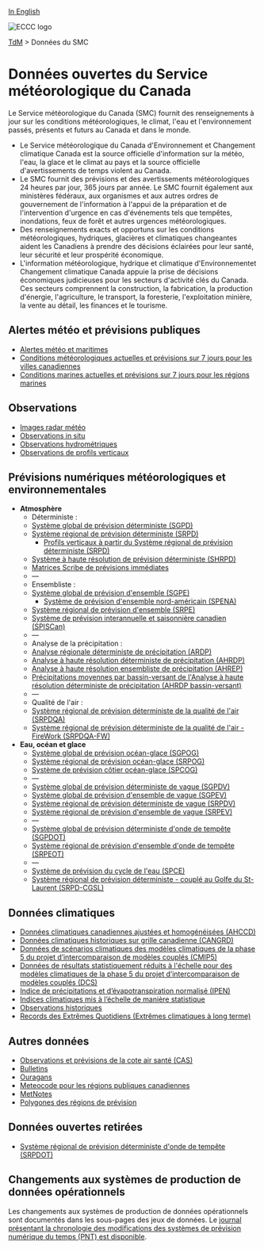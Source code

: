 [In English](readme_en.md)

![ECCC logo](../img_eccc-logo.png)

[TdM](../readme_fr.md) > Données du SMC


# Données ouvertes du Service météorologique du Canada 

Le Service météorologique du Canada (SMC) fournit des renseignements à jour sur les conditions météorologiques, le climat, l'eau et l'environnement passés, présents et futurs au Canada et dans le monde.

* Le Service météorologique du Canada d'Environnement et Changement climatique  Canada est la source officielle d'information sur la météo, l'eau, la glace et le climat au pays et la source officielle d'avertissements de temps violent au Canada.
* Le SMC fournit des prévisions et des avertissements météorologiques 24 heures par jour, 365 jours par année. Le SMC fournit également aux ministères fédéraux, aux organismes et aux autres ordres de gouvernement de l'information à l'appui de la préparation et de l'intervention d'urgence en cas d'événements tels que tempêtes, inondations, feux de forêt et autres urgences météorologiques.
* Des renseignements exacts et opportuns sur les conditions météorologiques, hydriques, glacières et climatiques changeantes aident les Canadiens à prendre des décisions éclairées pour leur santé, leur sécurité et leur prospérité économique.
* L'information météorologique, hydrique et climatique d'Environnementet Changement climatique Canada appuie la prise de décisions économiques judicieuses pour les secteurs d'activité clés du Canada. Ces secteurs comprennent la construction, la fabrication, la production d'énergie, l'agriculture, le transport, la foresterie, l'exploitation minière, la vente au détail, les finances et le tourisme.

## Alertes météo et prévisions publiques

* [Alertes météo et maritimes](alerts/readme_alerts_fr.md)
* [Conditions météorologiques actuelles et prévisions sur 7 jours pour les villes canadiennes](citypage-weather/readme_citypageweather_fr.md)
* [Conditions marines actuelles et prévisions sur 7 jours pour les régions marines](marine-weather/readme_marine-weather_fr.md)

## Observations 

* [Images radar météo](obs_radar/readme_radar_fr.md)
* [Observations in situ](obs_station/readme_obs_insitu_fr.md)
* [Observations hydrométriques](obs_hydrometric/readme_hydrometric_fr.md)
* [Observations de profils verticaux](vertical-profiles/readme_vertical-profiles-obs_fr.md)

## Prévisions numériques météorologiques et environnementales

* **Atmosphère**
    * Déterministe :
    * [Système global de prévision déterministe (SGPD)](nwp_gdps/readme_gdps_fr.md)
    * [Système régional de prévision déterministe (SRPD)](nwp_rdps/readme_rdps_fr.md)
        * [Profils verticaux à partir du Système régional de prévision déterministe (SRPD)](vertical-profiles/readme_vertical-profiles-nwp_fr.md)
    * [Système à haute résolution de prévision déterministe (SHRPD)](nwp_hrdps/readme_hrdps_fr.md)
    * [Matrices Scribe de prévisions immédiates](nwp_nowcasting/readme_nowcasting_fr.md)
    * —
    * Ensembliste :
    * [Système global de prévision d'ensemble (SGPE)](nwp_geps/readme_geps_fr.md)
        * [Système de prévision d'ensemble nord-américain (SPENA)](nwp_naefs/readme_naefs_fr.md)
    * [Système régional de prévision d'ensemble (SRPE)](nwp_reps/readme_reps_fr.md)
    * [Système de prévision interannuelle et saisonnière canadien (SPISCan)](nwp_cansips/readme_cansips_fr.md)
    * —
    * Analyse de la précipitation :
    * [Analyse régionale déterministe de précipitation (ARDP)](nwp_rdpa/readme_rdpa_fr.md)
    * [Analyse à haute résolution déterministe de précipitation (AHRDP)](nwp_hrdpa/readme_hrdpa_fr.md)
    * [Analyse à haute résolution ensembliste de précipitation (AHREP)](nwp_hrepa/readme_hrepa_fr.md)
    * [Précipitations moyennes par bassin-versant de l'Analyse à haute résolution déterministe de précipitation (AHRDP bassin-versant)](nwp_hrdpa-watershed/readme_hrdpa-watershed_fr.md)
    * —
    * Qualité de l'air :
    * [Système régional de prévision déterministe de la qualité de l'air (SRPDQA)](nwp_raqdps/readme_raqdps_fr.md)
    * [Système régional de prévision déterministe de la qualité de l'air - FireWork (SRPDQA-FW)](nwp_raqdps-fw/readme_raqdps-fw_fr.md)
* **Eau, océan et glace**
    * [Système global de prévision océan-glace (SGPOG)](nwp_giops/readme_giops_fr.md)
    * [Système régional de prévision océan-glace (SRPOG)](nwp_riops/readme_riops_fr.md)
    * [Système de prévision côtier océan-glace (SPCOG)](nwp_ciops/readme_ciops_fr.md)
    * —
    * [Système global de prévision déterministe de vague (SGPDV)](nwp_gdwps/readme_gdwps_fr.md)
    * [Système global de prévision d'ensemble de vague (SGPEV)](nwp_gewps/readme_gewps_fr.md)
    * [Système régional de prévision déterministe de vague (SRPDV)](nwp_rdwps/readme_rdwps_fr.md)
    * [Système régional de prévision d'ensemble de vague (SRPEV)](nwp_rewps/readme_rewps_fr.md)
    * —
    * [Système global de prévision déterministe d'onde de tempête (SGPDOT)](nwp_gdsps/readme_gdsps_fr.md)
    * [Système régional de prévision d'ensemble d'onde de tempête (SRPEOT)](nwp_resps/readme_resps_fr.md)
    * —
    * [Système de prévision du cycle de l'eau (SPCE)](nwp_wcps/readme_wcps_fr.md)
    * [Système régional de prévision déterministe - couplé au Golfe du St-Laurent (SRPD-CGSL)](nwp_rdps-cgsl/readme_rdps-cgsl_fr.md)

## Données climatiques

* [Données climatiques canadiennes ajustées et homogénéisées (AHCCD)](climate_ahccd/readme_ahccd_fr.md)
* [Données climatiques historiques sur grille canadienne (CANGRD)](climate_cangrd/readme_cangrd_fr.md)
* [Données de scénarios climatiques des modèles climatiques de la phase 5 du projet d’intercomparaison de modèles couplés (CMIP5)](climate_cmip5/readme_cmip5_fr.md)
* [Données de résultats statistiquement réduits à l'échelle pour des modèles climatiques de la phase 5 du projet d’intercomparaison de modèles couplés (DCS)](climate_dcs/readme_dcs_fr.md)
* [Indice de précipitations et d’évapotranspiration normalisé (IPEN)](climate_spei/readme_spei_fr.md)
* [Indices climatiques mis à l’échelle de manière statistique](climate_indices/readme_climateindices_fr.md)
* [Observations historiques](climate_obs/readme_climateobs_fr.md)
* [Records des Extrêmes Quotidiens (Extrêmes climatiques à long terme)](climate_ltce/readme_climateltce_fr.md)


## Autres données

* [Observations et prévisions de la cote air santé (CAS)](aqhi/readme_aqhi_fr.md)
* [Bulletins](bulletins/readme_bulletins_fr.md)
* [Ouragans](hurricanes/readme_hurricanes_fr.md)
* [Meteocode pour les régions publiques canadiennes](meteocode/readme_meteocode_fr.md)
* [MetNotes](metnotes/readme_metnotes_fr.md)
* [Polygones des régions de prévision](forecast-regions/readme_forecast-regions_fr.md)

## Données ouvertes retirées

* [Système régional de prévision déterministe d'onde de tempête (SRPDOT)](nwp_rdsps/readme_rdsps_fr.md)

## Changements aux systèmes de production de données opérationnels

Les changements aux systèmes de production de données opérationnels sont documentés dans les sous-pages des jeux de données. Le [journal présentant la chronologie des modifications des systèmes de prévision numérique du temps (PNT) est disponible](changelog_nwp_fr.md).
